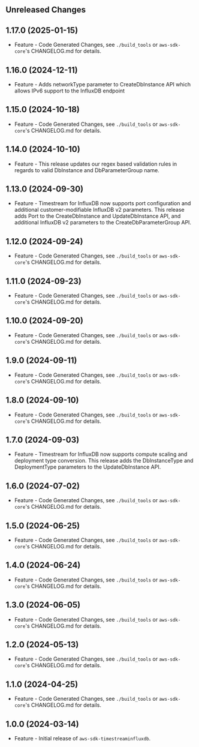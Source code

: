 Unreleased Changes
------------------

1.17.0 (2025-01-15)
------------------

* Feature - Code Generated Changes, see `./build_tools` or `aws-sdk-core`'s CHANGELOG.md for details.

1.16.0 (2024-12-11)
------------------

* Feature - Adds networkType parameter to CreateDbInstance API which allows IPv6 support to the InfluxDB endpoint

1.15.0 (2024-10-18)
------------------

* Feature - Code Generated Changes, see `./build_tools` or `aws-sdk-core`'s CHANGELOG.md for details.

1.14.0 (2024-10-10)
------------------

* Feature - This release updates our regex based validation rules in regards to valid DbInstance and DbParameterGroup name.

1.13.0 (2024-09-30)
------------------

* Feature - Timestream for InfluxDB now supports port configuration and additional customer-modifiable InfluxDB v2 parameters. This release adds Port to the CreateDbInstance and UpdateDbInstance API, and additional InfluxDB v2 parameters to the CreateDbParameterGroup API.

1.12.0 (2024-09-24)
------------------

* Feature - Code Generated Changes, see `./build_tools` or `aws-sdk-core`'s CHANGELOG.md for details.

1.11.0 (2024-09-23)
------------------

* Feature - Code Generated Changes, see `./build_tools` or `aws-sdk-core`'s CHANGELOG.md for details.

1.10.0 (2024-09-20)
------------------

* Feature - Code Generated Changes, see `./build_tools` or `aws-sdk-core`'s CHANGELOG.md for details.

1.9.0 (2024-09-11)
------------------

* Feature - Code Generated Changes, see `./build_tools` or `aws-sdk-core`'s CHANGELOG.md for details.

1.8.0 (2024-09-10)
------------------

* Feature - Code Generated Changes, see `./build_tools` or `aws-sdk-core`'s CHANGELOG.md for details.

1.7.0 (2024-09-03)
------------------

* Feature - Timestream for InfluxDB now supports compute scaling and deployment type conversion. This release adds the DbInstanceType and DeploymentType parameters to the UpdateDbInstance API.

1.6.0 (2024-07-02)
------------------

* Feature - Code Generated Changes, see `./build_tools` or `aws-sdk-core`'s CHANGELOG.md for details.

1.5.0 (2024-06-25)
------------------

* Feature - Code Generated Changes, see `./build_tools` or `aws-sdk-core`'s CHANGELOG.md for details.

1.4.0 (2024-06-24)
------------------

* Feature - Code Generated Changes, see `./build_tools` or `aws-sdk-core`'s CHANGELOG.md for details.

1.3.0 (2024-06-05)
------------------

* Feature - Code Generated Changes, see `./build_tools` or `aws-sdk-core`'s CHANGELOG.md for details.

1.2.0 (2024-05-13)
------------------

* Feature - Code Generated Changes, see `./build_tools` or `aws-sdk-core`'s CHANGELOG.md for details.

1.1.0 (2024-04-25)
------------------

* Feature - Code Generated Changes, see `./build_tools` or `aws-sdk-core`'s CHANGELOG.md for details.

1.0.0 (2024-03-14)
------------------

* Feature - Initial release of `aws-sdk-timestreaminfluxdb`.

